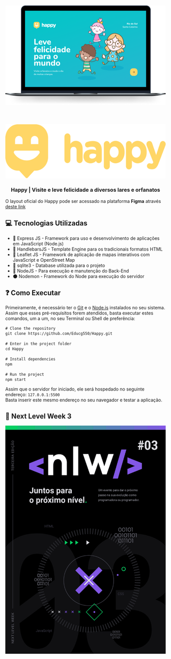 <h3 align="center">
<img src="public/images/pc-happy.png">
</h3>
<br />

<h3 align="center">
<img src="public/images/logo-full.png" />
 </h3>
<h3 align="center">
  Happy | Visite e leve felicidade a diversos lares e orfanatos
</h3>

O layout oficial do Happy pode ser acessado na plataforma **Figma** através [deste link](https://www.figma.com/file/D3j86gLfnDhc3GAIY4MI6z/Happy?node-id=0%3A1)

## 💻 Tecnologias Utilizadas

- 🍏 Express JS - Framework para uso e desenvolvimento de aplicações em JavaScript (Node.js)
- 👺 HandlebarsJS - Template Engine para os tradicionais formatos HTML
- 🍃 Leaflet JS - Framework de aplicação de mapas interativos com JavaScript e OpenStreet Map
- 💽 sqlite3 - Database utilizada para o projeto
- 🥦 NodeJS - Para execução e manutenção do Back-End
- 🌑 Nodemon - Framework do Node para execução do servidor

## ❓ Como Executar

Primeiramente, é necessário ter o [Git](https://git-scm.com/downloads) e o [Node.js](https://nodejs.org/en/download/) instalados no seu sistema. Assim que esses pré-requisitos forem atendidos, basta executar estes comandos, um a um, no seu Terminal ou Shell de preferência:

```
# Clone the repository
git clone https://github.com/Educg550/Happy.git

# Enter in the project folder
cd Happy

# Install dependencies
npm

# Run the project
npm start
```

Assim que o servidor for iniciado, ele será hospedado no seguinte endereço: `127.0.0.1:5500`
<br>
Basta inserir este mesmo endereço no seu navegador e testar a aplicação.

## 🚀 Next Level Week 3

![nlw3](public/images/nlw3.png "nlw3")

